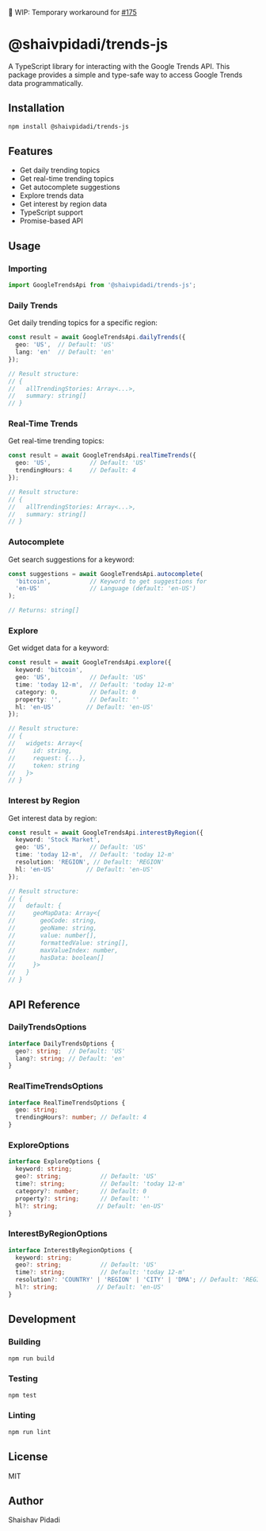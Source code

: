 🚧 WIP: Temporary workaround for [#175](https://github.com/pat310/google-trends-api/issues/175)

# @shaivpidadi/trends-js

A TypeScript library for interacting with the Google Trends API. This package provides a simple and type-safe way to access Google Trends data programmatically.

## Installation

```bash
npm install @shaivpidadi/trends-js
```

## Features

- Get daily trending topics
- Get real-time trending topics
- Get autocomplete suggestions
- Explore trends data
- Get interest by region data
- TypeScript support
- Promise-based API

## Usage

### Importing

```typescript
import GoogleTrendsApi from '@shaivpidadi/trends-js';
```

### Daily Trends

Get daily trending topics for a specific region:

```typescript
const result = await GoogleTrendsApi.dailyTrends({ 
  geo: 'US',  // Default: 'US'
  lang: 'en'  // Default: 'en'
});

// Result structure:
// {
//   allTrendingStories: Array<...>,
//   summary: string[]
// }
```

### Real-Time Trends

Get real-time trending topics:

```typescript
const result = await GoogleTrendsApi.realTimeTrends({ 
  geo: 'US',           // Default: 'US'
  trendingHours: 4     // Default: 4
});

// Result structure:
// {
//   allTrendingStories: Array<...>,
//   summary: string[]
// }
```

### Autocomplete

Get search suggestions for a keyword:

```typescript
const suggestions = await GoogleTrendsApi.autocomplete(
  'bitcoin',           // Keyword to get suggestions for
  'en-US'              // Language (default: 'en-US')
);

// Returns: string[]
```

### Explore

Get widget data for a keyword:

```typescript
const result = await GoogleTrendsApi.explore({ 
  keyword: 'bitcoin',
  geo: 'US',           // Default: 'US'
  time: 'today 12-m',  // Default: 'today 12-m'
  category: 0,         // Default: 0
  property: '',        // Default: ''
  hl: 'en-US'         // Default: 'en-US'
});

// Result structure:
// {
//   widgets: Array<{
//     id: string,
//     request: {...},
//     token: string
//   }>
// }
```

### Interest by Region

Get interest data by region:

```typescript
const result = await GoogleTrendsApi.interestByRegion({ 
  keyword: 'Stock Market',
  geo: 'US',           // Default: 'US'
  time: 'today 12-m',  // Default: 'today 12-m'
  resolution: 'REGION', // Default: 'REGION'
  hl: 'en-US'         // Default: 'en-US'
});

// Result structure:
// {
//   default: {
//     geoMapData: Array<{
//       geoCode: string,
//       geoName: string,
//       value: number[],
//       formattedValue: string[],
//       maxValueIndex: number,
//       hasData: boolean[]
//     }>
//   }
// }
```

## API Reference

### DailyTrendsOptions

```typescript
interface DailyTrendsOptions {
  geo?: string;  // Default: 'US'
  lang?: string; // Default: 'en'
}
```

### RealTimeTrendsOptions

```typescript
interface RealTimeTrendsOptions {
  geo: string;
  trendingHours?: number; // Default: 4
}
```

### ExploreOptions

```typescript
interface ExploreOptions {
  keyword: string;
  geo?: string;           // Default: 'US'
  time?: string;          // Default: 'today 12-m'
  category?: number;      // Default: 0
  property?: string;      // Default: ''
  hl?: string;           // Default: 'en-US'
}
```

### InterestByRegionOptions

```typescript
interface InterestByRegionOptions {
  keyword: string;
  geo?: string;           // Default: 'US'
  time?: string;          // Default: 'today 12-m'
  resolution?: 'COUNTRY' | 'REGION' | 'CITY' | 'DMA'; // Default: 'REGION'
  hl?: string;           // Default: 'en-US'
}
```

## Development

### Building

```bash
npm run build
```

### Testing

```bash
npm test
```

### Linting

```bash
npm run lint
```

## License

MIT

## Author

Shaishav Pidadi
